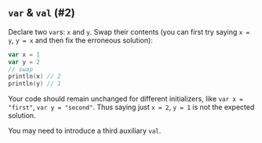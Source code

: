 ## `var` & `val` (#2)

Declare two `var`s: `x` and `y`. Swap their contents (you can first try saying
`x = y`, `y = x` and then fix the erroneous solution):

```kotlin
var x = 1
var y = 2
// swap
println(x) // 2
println(y) // 1
```

Your code should remain unchanged for different initializers, like `var x =
"first"`, `var y = "second"`. Thus saying just `x = 2`, `y = 1` is not the
expected solution.

<div class="hint">

You may need to introduce a third auxiliary `val`.

</div>